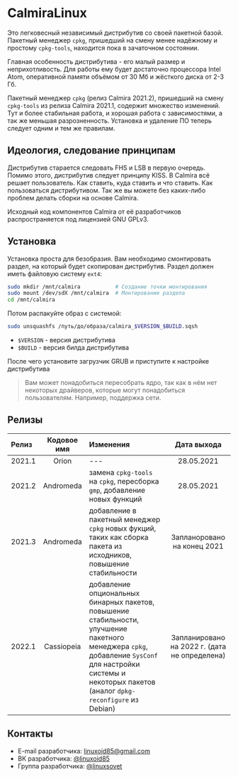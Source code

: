 # CalmiraLinux

Это легковесный независимый дистрибутив со своей пакетной базой.
Пакетный менеджер `cpkg`, пришедший на смену менее надёжному и простому `cpkg-tools`, находится пока в зачаточном состоянии.

Главная особенность дистрибутива - его малый размер и неприхотливость. Для работы ему будет достаточно процессора Intel Atom, оперативной памяти объёмом от 30 Мб и жёсткого диска от 2-3 Гб.

Пакетный менеджер `cpkg` (релиз Calmira 2021.2), пришедший на смену `cpkg-tools` из релиза Calmira 2021.1, содержит множество изменений. Тут и более стабильная работа, и хорошая работа с зависимостями, а так же меньшая разрозненность. Установка и удаление ПО теперь следует одним и тем же правилам.

## Идеология, следование принципам
Дистрибутив старается следовать FHS и LSB в первую очередь. Помимо этого, дистрибутив следует принципу KISS. В Calmira всё решает пользователь. Как ставить, куда ставить и что ставить. Как пользоваться дистрибутивом. Так же вы можете без каких-либо проблем делать сборки на основе Calmira.

Исходный код компонентов Calmira от её разработчиков распространяется под лицензией GNU GPLv3.

## Установка
Установка проста для безобразия. Вам необходимо смонтировать раздел, на который будет скопирован дистрибутив. Раздел должен иметь файловую систему `ext4`:
```bash
sudo mkdir /mnt/calmira           # Создание точки монтирования
sudo mount /dev/sdX /mnt/calmira  # Монтирование раздела
cd /mnt/calmira
```

Потом распакуйте образ с системой:
```bash
sudo unsquashfs /путь/до/образа/calmira_$VERSION_$BUILD.sqsh
```

* `$VERSION` - версия дистрибутива
* `$BUILD` - версия билда дистрибутива

После чего установите загрузчик GRUB и приступите к настройке дистрибутива

> Вам может понадобиться пересобрать ядро, так как в нём нет некоторых драйверов, которые могут понадобиться пользователям. Например, поддержка сети.

## Релизы
| Релиз  | Кодовое имя | Изменения | Дата выхода |
|:-------|:-----------:|:----------|:-----------:|
| 2021.1 | Orion       | ---       | 28.05.2021  |
| 2021.2 | Andromeda   | замена `cpkg-tools` на `cpkg`, пересборка `gmp`, добавление новых функций | 28.05.2021 |
| 2021.3 | Andromeda   | добавление в пакетный менеджер `cpkg` новых фукций, таких как сборка пакета из исходников, повышение стабильности | Запланоровано на конец 2021 |
| 2022.1 | Cassiopeia  | добавление опциональных бинарных пакетов, повышение стабильности, улучшение пакетного менеджера `cpkg`, добавление `SysConf` для настройки системы и некоторых пакетов (аналог `dpkg-reconfigure` из Debian) | Запланировано на 2022 г. (дата не определена)|

## Контакты
* E-mail разработчика: <linuxoid85@gmail.com>
* ВК разработчика: [@linuxoid85](https://www.vk.com/linuxoid85)
* Группа разработчика: [@linuxsovet](https://www.vk.com/linuxsovet)
